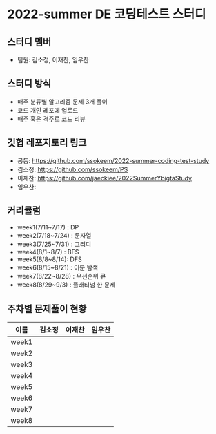 # 2022-summer DE 코딩테스트 스터디

## 스터디 멤버
- 팀원: 김소정, 이재찬, 임우찬

## 스터디 방식
- 매주 분류별 알고리즘 문제 3개 풀이
- 코드 개인 레포에 업로드
- 매주 혹은 격주로 코드 리뷰

## 깃헙 레포지토리 링크
- 공동: https://github.com/ssokeem/2022-summer-coding-test-study
- 김소정: https://github.com/ssokeem/PS
- 이재찬: https://github.com/jaeckiee/2022SummerYbigtaStudy
- 임우찬:

## 커리큘럼
- week1(7/11~7/17) : DP
- week2(7/18~7/24) : 문자열
- week3(7/25~7/31) : 그리디
- week4(8/1~8/7) : BFS
- week5(8/8~8/14): DFS
- week6(8/15~8/21) : 이분 탐색
- week7(8/22~8/28) : 우선순위 큐
- week8(8/29~9/3) : 플래티넘 한 문제

## 주차별 문제풀이 현황
|이름|김소정|이재찬|임우찬|
|:---:|:---:|:---:|:---:|
|week1||||
|week2||||
|week3||||
|week4||||
|week5||||
|week6||||
|week7||||
|week8||||
